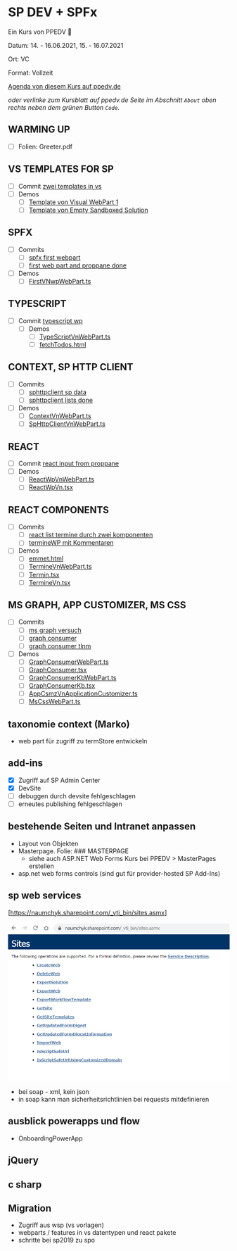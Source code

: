 # SP DEV + SPFx

Ein Kurs von PPEDV :rocket:

Datum: 14. - 16.06.2021, 15. - 16.07.2021

Ort: VC

Format: Vollzeit

[Agenda von diesem Kurs auf ppedv.de](https://ppedv.de/schulung/kurse/SharePointEntwicklungProgrammierungWorkflowWebPartBCSSeminarTrainingPowerwoche.aspx)

*oder verlinke zum Kursblatt auf ppedv.de Seite im Abschnitt `About` oben rechts neben dem grünen Button `Code`.*

## WARMING UP

- [ ] Folien: Greeter.pdf
  
## VS TEMPLATES FOR SP

- [ ] Commit [zwei templates in vs](https://github.com/ppedvAG/2021-06-14-SPdev-SPFx/commit/0d4047a74742ada2d50d6b5191725020195d7ff3)
- [ ] Demos
  - [ ] [Template von Visual WebPart 1](TRAINER/SPVisualWebPart1_VN/SPVisualWebPart1_VN)
  - [ ] [Template von Empty Sandboxed Solution](TRAINER/SP_Leer_Sandboxed/SP_Leer_Sandboxed)

## SPFX

- [ ] Commits
  - [ ] [spfx first webpart](https://github.com/ppedvAG/2021-06-14-SPdev-SPFx/commit/f52b21417b44d45b0a95231c4d03cc9db6069be9)
  - [ ] [first web part and proppane done](https://github.com/ppedvAG/2021-06-14-SPdev-SPFx/commit/78e3fc5fd53cb54c2a0c454f8fbf2467dd0574b6)
- [ ] Demos
  - [ ] [FirstVNwpWebPart.ts](TRAINER/firstVN/src/webparts/firstVNwp/FirstVNwpWebPart.ts)

## TYPESCRIPT

- [ ] Commit [typescript wp](https://github.com/ppedvAG/2021-06-14-SPdev-SPFx/commit/01280ca0ccc153d1798761e3e72024ae2c21833f)
  - [ ] Demos
    - [ ] [TypeScriptVnWebPart.ts](TRAINER/firstVN/src/webparts/typeScriptVn/TypeScriptVnWebPart.ts)
    - [ ] [fetchTodos.html](TRAINER/firstVN/src/webparts/typeScriptVn/fetchTodos.html)

## CONTEXT, SP HTTP CLIENT

- [ ] Commits
  - [ ] [sphttpclient sp data](https://github.com/ppedvAG/2021-06-14-SPdev-SPFx/commit/9352ba02895a1ff16bbac1b92f9fefc77034481d)
  - [ ] [sphttpclient lists done](https://github.com/ppedvAG/2021-06-14-SPdev-SPFx/commit/02a203b64cbe54e21df4bbeb30f5dfdcae6c956e)
- [ ] Demos
  - [ ] [ContextVnWebPart.ts](TRAINER/firstVN/src/webparts/contextVn/ContextVnWebPart.ts)
  - [ ] [SpHttpClientVnWebPart.ts](TRAINER/firstVN/src/webparts/spHttpClientVn/SpHttpClientVnWebPart.ts)

## REACT

- [ ] Commit [react input from proppane](https://github.com/ppedvAG/2021-06-14-SPdev-SPFx/commit/34e8ad99c34811e97f5676a6b44686d278ae9497)
- [ ] Demos
  - [ ] [ReactWpVnWebPart.ts](TRAINER/firstVN/src/webparts/reactWpVn/ReactWpVnWebPart.ts)
  - [ ] [ReactWpVn.tsx](TRAINER/firstVN/src/webparts/reactWpVn/components/ReactWpVn.tsx)

## REACT COMPONENTS

- [ ] Commits
  - [ ] [react list termine durch zwei komponenten](https://github.com/ppedvAG/2021-06-14-SPdev-SPFx/commit/48bc8eeb5b6265b86b1d9c72093dc56773a5f351)
  - [ ] [termineWP mit Kommentaren](https://github.com/ppedvAG/2021-06-14-SPdev-SPFx/commit/9c9df182950571e654061c033ca82e1159e952b3)
- [ ] Demos
  - [ ] [emmet.html](TRAINER/emmet.html)
  - [ ] [TermineVnWebPart.ts](TRAINER/firstVN/src/webparts/termineVn/TermineVnWebPart.ts)
  - [ ] [Termin.tsx](TRAINER/firstVN/src/webparts/termineVn/components/Termin.tsx)
  - [ ] [TermineVn.tsx](TRAINER/firstVN/src/webparts/termineVn/components/TermineVn.tsx)

## MS GRAPH, APP CUSTOMIZER, MS CSS

- [ ] Commits
  - [ ] [ms graph versuch](https://github.com/ppedvAG/2021-06-14-SPdev-SPFx/commit/b844d0df9c385e0b34ad86b1cff1f2a04dceed4d)
  - [ ] [graph consumer](https://github.com/ppedvAG/2021-06-14-SPdev-SPFx/commit/1759e9ec7f94da3e59381ddf8e773ad652ab10c0)
  - [ ] [graph consumer tlnm](https://github.com/ppedvAG/2021-06-14-SPdev-SPFx/commit/0c239df162e74c72f70c00ab8a2ce4f568e23573)
- [ ] Demos
  - [ ] [GraphConsumerWebPart.ts](TRAINER/firstVN/src/webparts/graphConsumer/GraphConsumerWebPart.ts)
  - [ ] [GraphConsumer.tsx](TRAINER/firstVN/src/webparts/graphConsumer/components/GraphConsumer.tsx)
  - [ ] [GraphConsumerKbWebPart.ts](TRAINER/GraphConsumer/src/webparts/graphConsumerKb/GraphConsumerKbWebPart.ts)
  - [ ] [GraphConsumerKb.tsx](TRAINER/GraphConsumer/src/webparts/graphConsumerKb/components/GraphConsumerKb.tsx)
  - [ ] [AppCsmzVnApplicationCustomizer.ts](TRAINER/ExtensionsVN/src/extensions/appCstmzVn/AppCstmzVnApplicationCustomizer.ts)
  - [ ] [MsCssWebPart.ts](TRAINER/firstVN/src/webparts/msCss/MsCssWebPart.ts)

## taxonomie context (Marko)

- web part für zugriff zu termStore entwickeln

## add-ins

- [x] Zugriff auf SP Admin Center
- [x] DevSite
- [ ] debuggen durch devsite fehlgeschlagen
- [ ] erneutes publishing fehlgeschlagen

## bestehende Seiten und Intranet anpassen

- Layout von Objekten
- Masterpage. Folie: ### MASTERPAGE
  - siehe auch ASP.NET Web Forms Kurs bei PPEDV > MasterPages erstellen
- asp.net web forms controls (sind gut für provider-hosted SP Add-Ins)

## sp web services

[https://naumchyk.sharepoint.com/_vti_bin/sites.asmx]

![sites operations](TRAINER/m00x-1.png)

- bei soap - xml, kein json
- in soap kann man sicherheitsrichtlinien bei requests mitdefinieren

## ausblick powerapps und flow

- OnboardingPowerApp

## jQuery 

## c sharp

## Migration

- Zugriff aus wsp (vs vorlagen)
- webparts / features in vs datentypen und react pakete
- schritte bei sp2019 zu spo